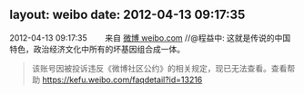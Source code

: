 layout: weibo
date: 2012-04-13 09:17:35
---
2012-04-13 09:17:35  &nbsp;&nbsp;&nbsp;&nbsp;&nbsp;&nbsp; 来自 <a href="http://weibo.com/" rel="nofollow">微博 weibo.com</a>
//@程益中: 这就是传说的中国特色，政治经济文化中所有的坏基因组合成一体。
>  该账号因被投诉违反《微博社区公约》的相关规定，现已无法查看。查看帮助 https://kefu.weibo.com/faqdetail?id=13216
